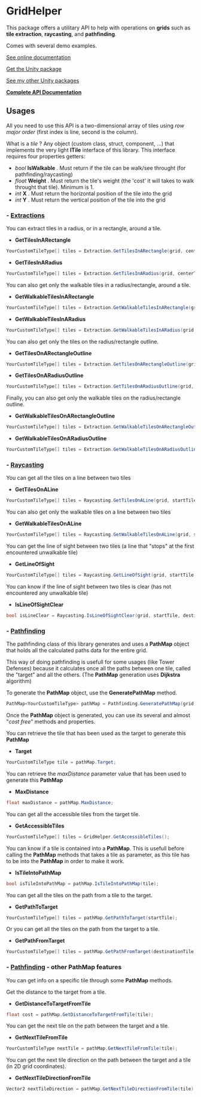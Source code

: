 # GridHelper

This package offers a utilitary API to help with operations on **grids** such as **tile extraction**, **raycasting**, and **pathfinding**.

Comes with several demo examples.

[See online documentation](https://kevincastejon.github.io/Unity-GridHelper/)

[Get the Unity package](https://github.com/kevincastejon/Unity-GridHelper/releases/latest)

[See my other Unity packages](https://assetstore.unity.com/publishers/46935)

**[Complete API Documentation](https://kevincastejon.fr/demos/Documentations/Unity-GridHelper/)**

## Usages

All you need to use this API is a two-dimensional array of tiles using *row major order* (first index is line, second is the column).

What is a *tile* ? Any object (custom class, struct, component, ...) that implements the very light **ITile** interface of this library. This interface requires four properties getters:
- *bool* **IsWalkable** . Must return if the tile can be walk/see throught (for pathfinding/raycasting)
- *float* **Weight** . Must return the tile's weight (the 'cost' it will takes to walk throught that tile). Minimum is 1.
- *int* **X** . Must return the horizontal position of the tile into the grid
- *int* **Y** . Must return the vertical position of the tile into the grid

### - <u>Extractions</u>

You can extract tiles in a radius, or in a rectangle, around a tile.

- **GetTilesInARectangle**
```cs
YourCustomTileType[] tiles = Extraction.GetTilesInARectangle(grid, centerTile, rectangleSize);
```
- **GetTilesInARadius**
```cs
YourCustomTileType[] tiles = Extraction.GetTilesInARadius(grid, centerTile, radius);
```

You can also get only the walkable tiles in a radius/rectangle, around a tile.

- **GetWalkableTilesInARectangle**
```cs
YourCustomTileType[] tiles = Extraction.GetWalkableTilesInARectangle(grid, centerTile, rectangleSize);
```
- **GetWalkableTilesInARadius**
```cs
YourCustomTileType[] tiles = Extraction.GetWalkableTilesInARadius(grid, centerTile, radius);
```

You can also get only the tiles on the radius/rectangle outline.

- **GetTilesOnARectangleOutline**
```cs
YourCustomTileType[] tiles = Extraction.GetTilesOnARectangleOutline(grid, centerTile, rectangleSize);
```
- **GetTilesOnARadiusOutline**
```cs
YourCustomTileType[] tiles = Extraction.GetTilesOnARadiusOutline(grid, centerTile, radius);
```

Finally, you can also get only the walkable tiles on the radius/rectangle outline.

- **GetWalkableTilesOnARectangleOutline**
```cs
YourCustomTileType[] tiles = Extraction.GetWalkableTilesOnARectangleOutline(grid, centerTile, rectangleSize);
```
- **GetWalkableTilesOnARadiusOutline**
```cs
YourCustomTileType[] tiles = Extraction.GetWalkableTilesOnARadiusOutline(grid, centerTile, radius);
```

### - <u>Raycasting</u>

You can get all the tiles on a line between two tiles

- **GetTilesOnALine**
```cs
YourCustomTileType[] tiles = Raycasting.GetTilesOnALine(grid, startTile, destinationTile);
```

You can also get only the walkable tiles on a line between two tiles

- **GetWalkableTilesOnALine**
```cs
YourCustomTileType[] tiles = Raycasting.GetWalkableTilesOnALine(grid, startTile, destinationTile);
```

You can get the line of sight between two tiles (a line that "stops" at the first encountered unwalkable tile)

- **GetLineOfSight**
```cs
YourCustomTileType[] tiles = Raycasting.GetLineOfSight(grid, startTile, destinationTile);
```

You can know if the line of sight between two tiles is clear (has not encountered any unwalkable tile)

- **IsLineOfSightClear**
```cs
bool isLineClear = Raycasting.IsLineOfSightClear(grid, startTile, destinationTile);
```

### - <u>Pathfinding</u>

The pathfinding class of this library generates and uses a **PathMap** object that holds all the calculated paths data for the entire grid.

This way of doing pathfinding is usefull for some usages (like Tower Defenses) because it calculates once all the paths between one tile, called the "target" and all the others. (The **PathMap** generation uses **Dijkstra** algorithm)

To generate the **PathMap** object, use the **GeneratePathMap** method.

```cs
PathMap<YourCustomTileType> pathMap = Pathfinding.GeneratePathMap(grid, targetTile);
```

Once the **PathMap** object is generated, you can use its several and almost "*cost free*" methods and properties.

You can retrieve the tile that has been used as the target to generate this **PathMap**

- **Target**
```cs
YourCustomTileType tile = pathMap.Target;
```

You can retrieve the *maxDistance* parameter value that has been used to generate this **PathMap**

- **MaxDistance**
```cs
float maxDistance = pathMap.MaxDistance;
```

You can get all the accessible tiles from the target tile.

- **GetAccessibleTiles**
```cs
YourCustomTileType[] tiles = GridHelper.GetAccessibleTiles();
```

You can know if a tile is contained into a **PathMap**. This is usefull before calling the **PathMap** methods that takes a tile as parameter, as this tile has to be into the **PathMap** in order to make it work.

- **IsTileIntoPathMap**
```cs
bool isTileIntoPathMap = pathMap.IsTileIntoPathMap(tile);
```

You can get all the tiles on the path from a tile to the target.

- **GetPathToTarget**
```cs
YourCustomTileType[] tiles = pathMap.GetPathToTarget(startTile);
```

Or you can get all the tiles on the path from the target to a tile.

- **GetPathFromTarget**
```cs
YourCustomTileType[] tiles = pathMap.GetPathFromTarget(destinationTile);
```

### - <u>Pathfinding</u> - other PathMap features

You can get info on a specific tile through some **PathMap** methods.

Get the distance to the target from a tile.

- **GetDistanceToTargetFromTile**
```cs
float cost = pathMap.GetDistanceToTargetFromTile(tile);
```

You can get the next tile on the path between the target and a tile.

- **GetNextTileFromTile**
```cs
YourCustomTileType nextTile = pathMap.GetNextTileFromTile(tile);
```

You can get the next tile direction on the path between the target and a tile (in 2D grid coordinates).

- **GetNextTileDirectionFromTile**
```cs
Vector2 nextTileDirection = pathMap.GetNextTileDirectionFromTile(tile);
```
